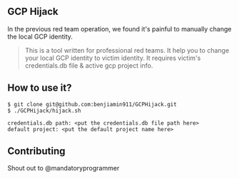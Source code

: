 ## GCP Hijack

In the previous red team operation, we found it's painful to manually change the local GCP identity.

> This is a tool written for professional red teams. It help you to change your local GCP identity to victim identity. It requires victim's credentials.db file & active gcp project info.

## How to use it?

```
$ git clone git@github.com:benjiamin911/GCPHijack.git
$ ./GCPHijack/hijack.sh

credentials.db path: <put the credentials.db file path here>
default project: <put the default project name here>
```

## Contributing

Shout out to @mandatoryprogrammer

